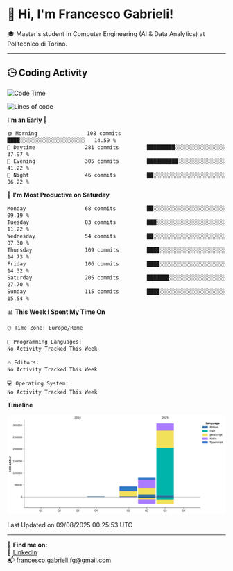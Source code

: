 # 👋 Hi, I'm Francesco Gabrieli!

🎓 Master's student in Computer Engineering (AI & Data Analytics) at Politecnico di Torino.  

---

## 🕒 Coding Activity

<!--START_SECTION:waka-->
![Code Time](http://img.shields.io/badge/Code%20Time-118%20hrs%208%20mins-blue)

![Lines of code](https://img.shields.io/badge/From%20Hello%20World%20I%27ve%20Written-430.0%20thousand%20lines%20of%20code-blue)

**I'm an Early 🐤** 

```text
🌞 Morning                108 commits         ████░░░░░░░░░░░░░░░░░░░░░   14.59 % 
🌆 Daytime                281 commits         █████████░░░░░░░░░░░░░░░░   37.97 % 
🌃 Evening                305 commits         ██████████░░░░░░░░░░░░░░░   41.22 % 
🌙 Night                  46 commits          ██░░░░░░░░░░░░░░░░░░░░░░░   06.22 % 
```
📅 **I'm Most Productive on Saturday** 

```text
Monday                   68 commits          ██░░░░░░░░░░░░░░░░░░░░░░░   09.19 % 
Tuesday                  83 commits          ███░░░░░░░░░░░░░░░░░░░░░░   11.22 % 
Wednesday                54 commits          ██░░░░░░░░░░░░░░░░░░░░░░░   07.30 % 
Thursday                 109 commits         ████░░░░░░░░░░░░░░░░░░░░░   14.73 % 
Friday                   106 commits         ████░░░░░░░░░░░░░░░░░░░░░   14.32 % 
Saturday                 205 commits         ███████░░░░░░░░░░░░░░░░░░   27.70 % 
Sunday                   115 commits         ████░░░░░░░░░░░░░░░░░░░░░   15.54 % 
```


📊 **This Week I Spent My Time On** 

```text
🕑︎ Time Zone: Europe/Rome

💬 Programming Languages: 
No Activity Tracked This Week

🔥 Editors: 
No Activity Tracked This Week

💻 Operating System: 
No Activity Tracked This Week
```

**Timeline**

![Lines of Code chart](https://raw.githubusercontent.com/francescogabrieli/francescogabrieli/main/assets/bar_graph.png)


 Last Updated on 09/08/2025 00:25:53 UTC
<!--END_SECTION:waka-->


---



🔗 **Find me on:**  
💼 [LinkedIn](https://www.linkedin.com/in/francesco-gabrieli)  
📬 francesco.gabrieli.fg@gmail.com  



